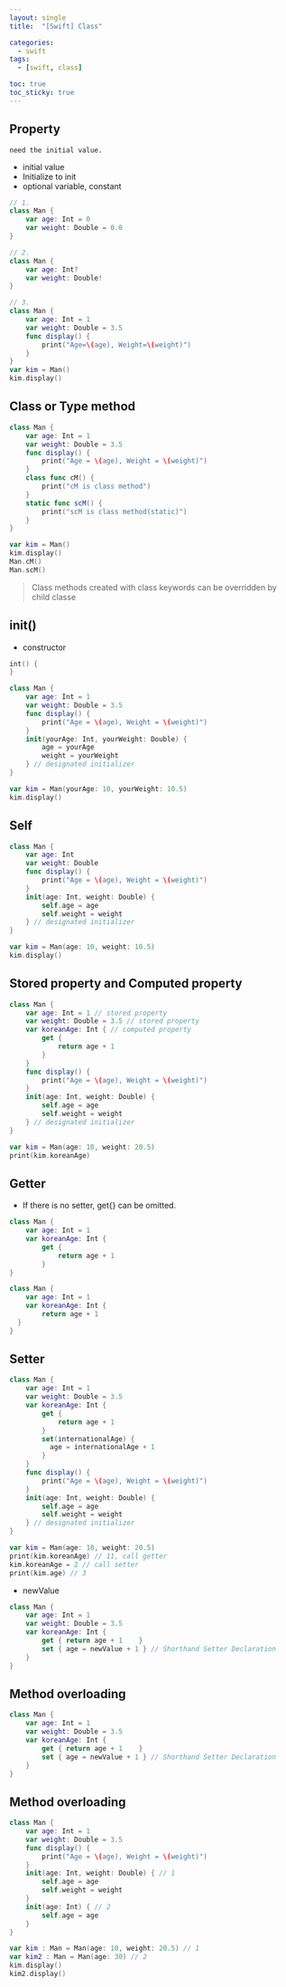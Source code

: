 ```yaml
---
layout: single
title:  "[Swift] Class"

categories:
  - swift
tags:
  - [swift, class]

toc: true
toc_sticky: true
---
```

## Property
`need the initial value.`
- initial value
- Initialize to init
- optional variable, constant

```swift
// 1.
class Man {
    var age: Int = 0
    var weight: Double = 0.0
}

// 2.
class Man {
    var age: Int?
    var weight: Double!
}

// 3.
class Man {
    var age: Int = 1
    var weight: Double = 3.5
    func display() {
        print("Age=\(age), Weight=\(weight)")
    }
}
var kim = Man()
kim.display()
```

## Class or Type method
```swift
class Man {
	var age: Int = 1
	var weight: Double = 3.5
	func display() {
		print("Age = \(age), Weight = \(weight)")
	}
	class func cM() {
		print("cM is class method")
	}
	static func scM() {
		print("scM is class method(static)")
	}
}

var kim = Man()
kim.display()
Man.cM()
Man.scM()
```
> Class methods created with class keywords can be overridden by child classe


## init()
- constructor

```swift
int() {
}

class Man {
	var age: Int = 1
	var weight: Double = 3.5
	func display() {
		print("Age = \(age), Weight = \(weight)")
	}
	init(yourAge: Int, yourWeight: Double) {
		age = yourAge
		weight = yourWeight
	} // designated initializer
}

var kim = Man(yourAge: 10, yourWeight: 10.5)
kim.display()
```

## Self
```swift
class Man {
	var age: Int
	var weight: Double
	func display() {
		print("Age = \(age), Weight = \(weight)")
	}
	init(age: Int, weight: Double) {
		self.age = age
		self.weight = weight
	} // designated initializer
}

var kim = Man(age: 10, weight: 10.5)
kim.display()
```

## Stored property and Computed property
```swift
class Man {
	var age: Int = 1 // stored property
	var weight: Double = 3.5 // stored property
	var koreanAge: Int { // computed property
		get {
			return age + 1
		}
	}
	func display() {
		print("Age = \(age), Weight = \(weight)")
	}
	init(age: Int, weight: Double) {
		self.age = age
		self.weight = weight
	} // designated initializer
}

var kim = Man(age: 10, weight: 20.5)
print(kim.koreanAge)
```

## Getter
- If there is no setter, get{} can be omitted.

```swift
class Man {
	var age: Int = 1 
	var koreanAge: Int {
		get {
			return age + 1
		}
}

class Man {
	var age: Int = 1
	var koreanAge: Int {
		return age + 1
  }
}
```

## Setter

```swift
class Man {
	var age: Int = 1
	var weight: Double = 3.5
	var koreanAge: Int {
		get {
			return age + 1
		}
		set(internationalAge) {
		  age = internationalAge + 1
		}
	}
	func display() {
		print("Age = \(age), Weight = \(weight)")
	}
	init(age: Int, weight: Double) {
		self.age = age
		self.weight = weight
	} // designated initializer
}

var kim = Man(age: 10, weight: 20.5)
print(kim.koreanAge) // 11, call getter
kim.koreanAge = 2 // call setter
print(kim.age) // 3
```

- newValue

```swift
class Man {
	var age: Int = 1
	var weight: Double = 3.5
	var koreanAge: Int {
		get { return age + 1	}
		set { age = newValue + 1 } // Shorthand Setter Declaration
	}
}
``` 

## Method overloading
```swift
class Man {
	var age: Int = 1
	var weight: Double = 3.5
	var koreanAge: Int {
		get { return age + 1	}
		set { age = newValue + 1 } // Shorthand Setter Declaration
	}
}
``` 

## Method overloading
```swift
class Man {
	var age: Int = 1
	var weight: Double = 3.5
	func display() {
		print("Age = \(age), Weight = \(weight)")
	}
	init(age: Int, weight: Double) { // 1
		self.age = age
		self.weight = weight
	}
	init(age: Int) { // 2
		self.age = age
	}
}

var kim : Man = Man(age: 10, weight: 20.5) // 1
var kim2 : Man = Man(age: 30) // 2
kim.display()
kim2.display()
```
